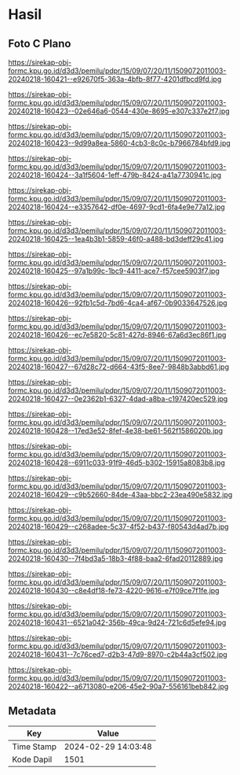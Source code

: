 # Hasil

## Foto C Plano

https://sirekap-obj-formc.kpu.go.id/d3d3/pemilu/pdpr/15/09/07/20/11/1509072011003-20240218-160421--e92670f5-363a-4bfb-8f77-4201dfbcd9fd.jpg

https://sirekap-obj-formc.kpu.go.id/d3d3/pemilu/pdpr/15/09/07/20/11/1509072011003-20240218-160423--02e646a6-0544-430e-8695-e307c337e2f7.jpg

https://sirekap-obj-formc.kpu.go.id/d3d3/pemilu/pdpr/15/09/07/20/11/1509072011003-20240218-160423--9d99a8ea-5860-4cb3-8c0c-b7966784bfd9.jpg

https://sirekap-obj-formc.kpu.go.id/d3d3/pemilu/pdpr/15/09/07/20/11/1509072011003-20240218-160424--3a1f5604-1eff-479b-8424-a41a7730941c.jpg

https://sirekap-obj-formc.kpu.go.id/d3d3/pemilu/pdpr/15/09/07/20/11/1509072011003-20240218-160424--e3357642-df0e-4697-9cd1-6fa4e9e77a12.jpg

https://sirekap-obj-formc.kpu.go.id/d3d3/pemilu/pdpr/15/09/07/20/11/1509072011003-20240218-160425--1ea4b3b1-5859-46f0-a488-bd3deff29c41.jpg

https://sirekap-obj-formc.kpu.go.id/d3d3/pemilu/pdpr/15/09/07/20/11/1509072011003-20240218-160425--97a1b99c-1bc9-4411-ace7-f57cee5903f7.jpg

https://sirekap-obj-formc.kpu.go.id/d3d3/pemilu/pdpr/15/09/07/20/11/1509072011003-20240218-160426--92fb1c5d-7bd6-4ca4-af67-0b9033647526.jpg

https://sirekap-obj-formc.kpu.go.id/d3d3/pemilu/pdpr/15/09/07/20/11/1509072011003-20240218-160426--ec7e5820-5c81-427d-8946-67a6d3ec86f1.jpg

https://sirekap-obj-formc.kpu.go.id/d3d3/pemilu/pdpr/15/09/07/20/11/1509072011003-20240218-160427--67d28c72-d664-43f5-8ee7-9848b3abbd61.jpg

https://sirekap-obj-formc.kpu.go.id/d3d3/pemilu/pdpr/15/09/07/20/11/1509072011003-20240218-160427--0e2362b1-6327-4dad-a8ba-c197420ec529.jpg

https://sirekap-obj-formc.kpu.go.id/d3d3/pemilu/pdpr/15/09/07/20/11/1509072011003-20240218-160428--17ed3e52-8fef-4e38-be61-562f1586020b.jpg

https://sirekap-obj-formc.kpu.go.id/d3d3/pemilu/pdpr/15/09/07/20/11/1509072011003-20240218-160428--6911c033-91f9-46d5-b302-15915a8083b8.jpg

https://sirekap-obj-formc.kpu.go.id/d3d3/pemilu/pdpr/15/09/07/20/11/1509072011003-20240218-160429--c9b52660-84de-43aa-bbc2-23ea490e5832.jpg

https://sirekap-obj-formc.kpu.go.id/d3d3/pemilu/pdpr/15/09/07/20/11/1509072011003-20240218-160429--c268adee-5c37-4f52-b437-f80543d4ad7b.jpg

https://sirekap-obj-formc.kpu.go.id/d3d3/pemilu/pdpr/15/09/07/20/11/1509072011003-20240218-160430--7f4bd3a5-18b3-4f88-baa2-6fad20112889.jpg

https://sirekap-obj-formc.kpu.go.id/d3d3/pemilu/pdpr/15/09/07/20/11/1509072011003-20240218-160430--c8e4df18-fe73-4220-9616-e7f09ce7f1fe.jpg

https://sirekap-obj-formc.kpu.go.id/d3d3/pemilu/pdpr/15/09/07/20/11/1509072011003-20240218-160431--6521a042-356b-49ca-9d24-721c6d5efe94.jpg

https://sirekap-obj-formc.kpu.go.id/d3d3/pemilu/pdpr/15/09/07/20/11/1509072011003-20240218-160431--7c76ced7-d2b3-47d9-8970-c2b44a3cf502.jpg

https://sirekap-obj-formc.kpu.go.id/d3d3/pemilu/pdpr/15/09/07/20/11/1509072011003-20240218-160422--a6713080-e206-45e2-90a7-556161beb842.jpg


## Metadata

| Key        | Value               |
| ---------- | ------------------- |
| Time Stamp | 2024-02-29 14:03:48 |
| Kode Dapil | 1501                |



